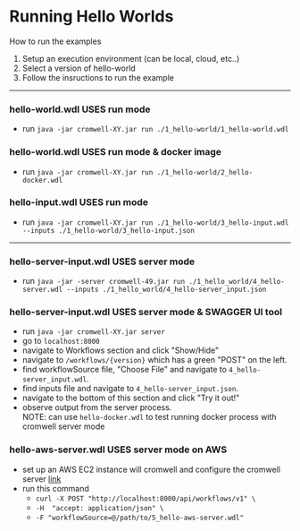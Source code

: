 # Running Hello Worlds

How to run the examples
1. Setup an execution environment (can be local, cloud, etc..)
2. Select a version of hello-world
3. Follow the insructions to run the example

---
### hello-world.wdl USES run mode
- run `java -jar cromwell-XY.jar run ./1_hello-world/1_hello-world.wdl`

### hello-world.wdl USES run mode & docker image
- run `java -jar cromwell-XY.jar run ./1_hello-world/2_hello-docker.wdl`

### hello-input.wdl USES run mode
- run `java -jar cromwell-XY.jar run ./1_hello-world/3_hello-input.wdl --inputs ./1_hello-world/3_hello-input.json`

---

### hello-server-input.wdl USES server mode 
- run `java -jar -server cromwell-49.jar run ./1_hello_world/4_hello-server.wdl --inputs ./1_hello_world/4_hello-server_input.json`

### hello-server-input.wdl USES server mode & SWAGGER UI tool
- run `java -jar cromwell-XY.jar server` 
- go to `localhost:8000`
- navigate to Workflows section and click "Show/Hide"
- navigate to `/workflows/{version}` which has a green "POST" on the left.
- find workflowSource file, "Choose File" and navigate to `4_hello-server_input.wdl`.
- find inputs file and navigate to `4_hello-server_input.json`.
- navigate to the bottom of this section and click "Try it out!"
- observe output from the server process.  
NOTE: can use `hello-docker.wdl` to test running docker process with cromwell server mode

### hello-aws-server.wdl USES server mode on AWS
- set up an AWS EC2 instance will cromwell and configure the cromwell server [link](https://docs.opendata.aws/genomics-workflows/orchestration/cromwell/cromwell-examples/) 
- run this command 
    - `curl -X POST "http://localhost:8000/api/workflows/v1" \`  
    - `-H  "accept: application/json" \`
    - `-F "workflowSource=@/path/to/5_hello-aws-server.wdl"`
